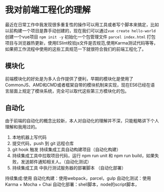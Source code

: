 # 我对前端工程化的理解
最近在日常工作中我发现很多重复性的操作可以用工具或者写个脚本来搞定，比如以前构建一个项目是靠手动创建的，现在我们可以通过`vue create hello-world `创建一个vue项目 `npm init -y` 初始化一个包管理文件 `parcel index.html` 打包项目与浏览器热更新，使用ESlint校验js文件是否规范,使用Karma测试代码等等，如果把工作流程中使用的这些工具规范一下就很符合我们的前端工程化了。


## 模块化
前端模块化的好处是为多人合作提供了便利，早期的模块化是使用了CommonJS、AMD和CMD或者框架自带的模块机制来实现，现在ES6已经在语言层面上规定了模块系统，完全可以取代这些第三方模块化的包。

## 自动化
由于前端的自动化的概念比较新，本人对自动化的理解并不深，只能粗略讲下个人理解和我用过的。
1. 本地机器上写代码
2. 提交代码，push 到 git 远程仓库
3. git hook 触发 持续集成工具自动构建项目（自动化构建）
4. 持续集成工具中拉取项目代码，运行 npm run unit 和 npm run build，如果失败，发送邮件通知相关人。（自动化测试）
5. 持续集成工具 中执行测试服务器的部署脚本 （自动化部署）

持续集成:使用
自动化构建：使用webpack，parcel，gulp
自动化测试：使用Karma + Mocha + Chai
自动化部署：shell脚本，node的script脚本，
